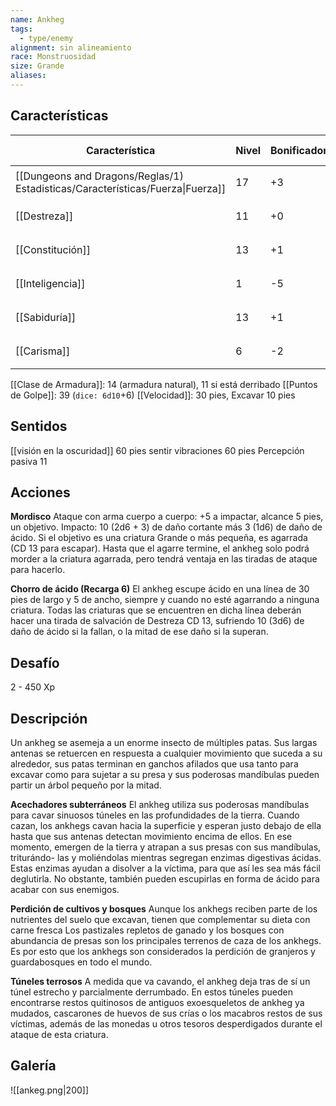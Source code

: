 ```yaml
---
name: Ankheg
tags:
  - type/enemy
alignment: sin alineamiento
race: Monstruosidad
size: Grande
aliases:
---
```


## Características

| Característica                                                                 | Nivel | Bonificador | Lanzar dado      |
| ------------------------------------------------------------------------------ | ----- | ----------- | ---------------- |
| [[Dungeons and Dragons/Reglas/1) Estadisticas/Características/Fuerza\|Fuerza]] | 17    | +3          | `dice: 1d20 + 0` |
| [[Destreza]]                                                                   | 11    | +0          | `dice: 1d20 + 0` |
| [[Constitución]]                                                               | 13    | +1          | `dice: 1d20 + 0` |
| [[Inteligencia]]                                                               | 1     | -5          | `dice: 1d20 + 0` |
| [[Sabiduría]]                                                                  | 13    | +1          | `dice: 1d20 + 0` |
| [[Carisma]]                                                                    | 6     | -2          | `dice: 1d20 + 0` |

[[Clase de Armadura]]: 14 (armadura natural), 11 si está derribado
[[Puntos de Golpe]]: 39 (`dice: 6d10`+6)
[[Velocidad]]: 30 pies, Excavar 10 pies

## Sentidos

[[visión en la oscuridad]] 60 pies
sentir vibraciones 60 pies
Percepción pasiva 11

## Acciones

**Mordisco**
Ataque con arma cuerpo a cuerpo: +5 a impactar, alcance 5 pies, un objetivo. Impacto: 10 (2d6 + 3) de daño cortante más 3 (1d6) de daño de ácido. Si el objetivo es una criatura Grande o más pequeña, es agarrada (CD 13 para escapar). Hasta que el agarre termine, el ankheg solo podrá morder a la criatura agarrada, pero tendrá ventaja en las tiradas de ataque para hacerlo.

**Chorro de ácido (Recarga 6)**
El ankheg escupe ácido en una línea de 30 pies de largo y 5 de ancho, siempre y cuando no esté agarrando a ninguna criatura. Todas las criaturas que se encuentren en dicha línea deberán hacer una tirada de salvación de Destreza CD 13, sufriendo 10 (3d6) de daño de ácido si la fallan, o la mitad de ese daño si la superan.

## Desafío

2 - 450 Xp

## Descripción

Un ankheg se asemeja a un enorme insecto de múltiples patas. Sus largas antenas se retuercen en respuesta a cualquier movimiento que suceda a su alrededor, sus patas terminan en ganchos afilados que usa tanto para excavar como para sujetar a su presa y sus poderosas mandíbulas pueden partir un árbol pequeño por la mitad.

**Acechadores subterráneos**
El ankheg utiliza sus poderosas mandíbulas para cavar sinuosos túneles en las profundidades de la tierra. Cuando cazan, los ankhegs cavan hacia la superficie y esperan justo debajo de ella hasta que sus antenas detectan movimiento encima de ellos. En ese momento, emergen de la tierra y atrapan a sus presas con sus mandíbulas, triturándo- las y moliéndolas mientras segregan enzimas digestivas ácidas.
Estas enzimas ayudan a disolver a la víctima, para que así les sea más fácil deglutirla. No obstante, también pueden escupirlas en forma de ácido para acabar con sus enemigos.

**Perdición de cultivos y bosques**
Aunque los ankhegs reciben parte de los nutrientes del suelo que excavan, tienen que complementar su dieta con carne fresca Los pastizales repletos de ganado y los bosques con abundancia de presas son los principales terrenos de caza de los ankhegs. Es por esto que los ankhegs son considerados la perdición de granjeros y guardabosques en todo el mundo.

**Túneles terrosos**
A medida que va cavando, el ankheg deja tras de sí un túnel estrecho y parcialmente derrumbado. En estos túneles pueden encontrarse restos quitinosos de antiguos exoesqueletos de ankheg ya mudados, cascarones de huevos de sus crías o los macabros restos de sus víctimas, además de las monedas u otros tesoros desperdigados durante el ataque de esta criatura.

## Galería

![[ankeg.png|200]]
